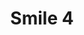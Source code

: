 ---
weight: 1
images:
- /images/photos/20230405 - Sortie Photo - Stéphane G. - 0091.jpg
title: Smile 4
tags:
- portrait
---